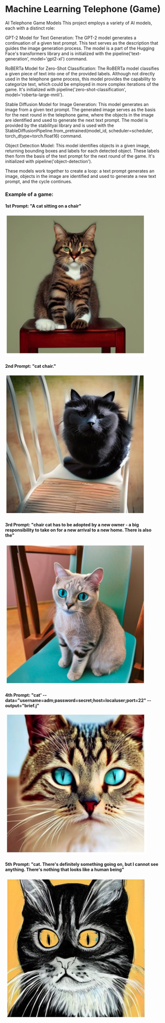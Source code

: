 # Machine Learning Telephone (Game)
AI Telephone Game Models
This project employs a variety of AI models, each with a distinct role:

GPT-2 Model for Text Generation: The GPT-2 model generates a continuation of a given text prompt. This text serves as the description that guides the image generation process. The model is a part of the Hugging Face's transformers library and is initialized with the pipeline('text-generation', model='gpt2-xl') command.

RoBERTa Model for Zero-Shot Classification: The RoBERTa model classifies a given piece of text into one of the provided labels. Although not directly used in the telephone game process, this model provides the capability to categorize text, which could be employed in more complex iterations of the game. It's initialized with pipeline('zero-shot-classification', model='roberta-large-mnli').

Stable Diffusion Model for Image Generation: This model generates an image from a given text prompt. The generated image serves as the basis for the next round in the telephone game, where the objects in the image are identified and used to generate the next text prompt. The model is provided by the stabilityai library and is used with the StableDiffusionPipeline.from_pretrained(model_id, scheduler=scheduler, torch_dtype=torch.float16) command.

Object Detection Model: This model identifies objects in a given image, returning bounding boxes and labels for each detected object. These labels then form the basis of the text prompt for the next round of the game. It's initialized with pipeline('object-detection').

These models work together to create a loop: a text prompt generates an image, objects in the image are identified and used to generate a new text prompt, and the cycle continues.


### Example of a game:
#### 1st Prompt: "A cat sitting on a chair"
![1st Prompt: "A cat sitting on a chair"](Images/Cat_0.JPG)

#### 2nd Prompt: "cat chair."
![2nd Prompt: "cat chair."](Images/Cat_1.JPG)

#### 3rd Prompt: "chair cat has to be adopted by a new owner - a big responsibility to take on for a new arrival to a new home. There is also the"
![3rd Prompt: "chair cat has to be adopted by a new owner - a big responsibility to take on for a new arrival to a new home. There is also the"](Images/Cat_2.JPG)

#### 4th Prompt: "cat' --data="username=adm;password=secret;host=localuser;port=22" --output="brief.j"
![4th Prompt: "cat' --data="username=adm;password=secret;host=localuser;port=22" --output="brief.j"](Images/Cat_3.JPG)

#### 5th Prompt: "cat. There's definitely something going on, but I cannot see anything. There's nothing that looks like a human being"
![5th Prompt: "cat. There's definitely something going on, but I cannot see anything. There's nothing that looks like a human being"](Images/Cat_4.JPG)
